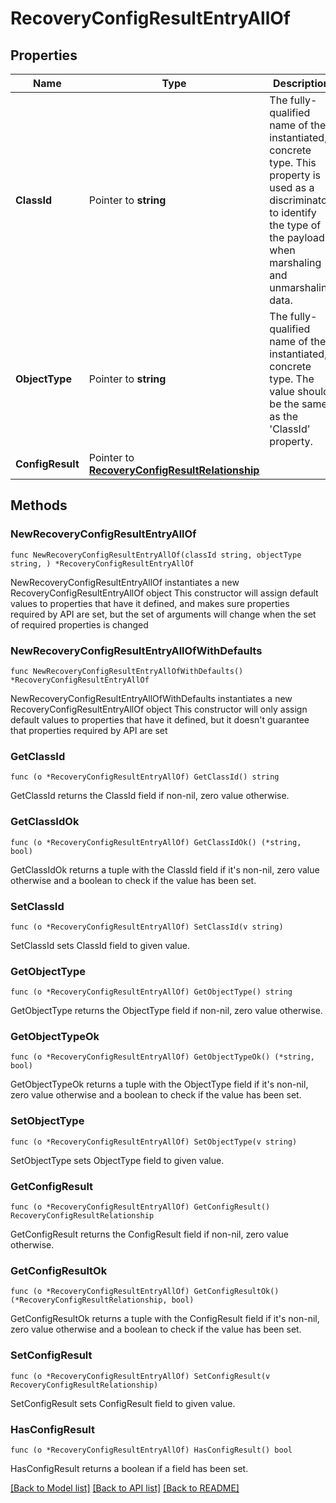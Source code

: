 # RecoveryConfigResultEntryAllOf

## Properties

Name | Type | Description | Notes
------------ | ------------- | ------------- | -------------
**ClassId** | Pointer to **string** | The fully-qualified name of the instantiated, concrete type. This property is used as a discriminator to identify the type of the payload when marshaling and unmarshaling data. | [default to "recovery.ConfigResultEntry"]
**ObjectType** | Pointer to **string** | The fully-qualified name of the instantiated, concrete type. The value should be the same as the &#39;ClassId&#39; property. | [default to "recovery.ConfigResultEntry"]
**ConfigResult** | Pointer to [**RecoveryConfigResultRelationship**](RecoveryConfigResultRelationship.md) |  | [optional] 

## Methods

### NewRecoveryConfigResultEntryAllOf

`func NewRecoveryConfigResultEntryAllOf(classId string, objectType string, ) *RecoveryConfigResultEntryAllOf`

NewRecoveryConfigResultEntryAllOf instantiates a new RecoveryConfigResultEntryAllOf object
This constructor will assign default values to properties that have it defined,
and makes sure properties required by API are set, but the set of arguments
will change when the set of required properties is changed

### NewRecoveryConfigResultEntryAllOfWithDefaults

`func NewRecoveryConfigResultEntryAllOfWithDefaults() *RecoveryConfigResultEntryAllOf`

NewRecoveryConfigResultEntryAllOfWithDefaults instantiates a new RecoveryConfigResultEntryAllOf object
This constructor will only assign default values to properties that have it defined,
but it doesn't guarantee that properties required by API are set

### GetClassId

`func (o *RecoveryConfigResultEntryAllOf) GetClassId() string`

GetClassId returns the ClassId field if non-nil, zero value otherwise.

### GetClassIdOk

`func (o *RecoveryConfigResultEntryAllOf) GetClassIdOk() (*string, bool)`

GetClassIdOk returns a tuple with the ClassId field if it's non-nil, zero value otherwise
and a boolean to check if the value has been set.

### SetClassId

`func (o *RecoveryConfigResultEntryAllOf) SetClassId(v string)`

SetClassId sets ClassId field to given value.


### GetObjectType

`func (o *RecoveryConfigResultEntryAllOf) GetObjectType() string`

GetObjectType returns the ObjectType field if non-nil, zero value otherwise.

### GetObjectTypeOk

`func (o *RecoveryConfigResultEntryAllOf) GetObjectTypeOk() (*string, bool)`

GetObjectTypeOk returns a tuple with the ObjectType field if it's non-nil, zero value otherwise
and a boolean to check if the value has been set.

### SetObjectType

`func (o *RecoveryConfigResultEntryAllOf) SetObjectType(v string)`

SetObjectType sets ObjectType field to given value.


### GetConfigResult

`func (o *RecoveryConfigResultEntryAllOf) GetConfigResult() RecoveryConfigResultRelationship`

GetConfigResult returns the ConfigResult field if non-nil, zero value otherwise.

### GetConfigResultOk

`func (o *RecoveryConfigResultEntryAllOf) GetConfigResultOk() (*RecoveryConfigResultRelationship, bool)`

GetConfigResultOk returns a tuple with the ConfigResult field if it's non-nil, zero value otherwise
and a boolean to check if the value has been set.

### SetConfigResult

`func (o *RecoveryConfigResultEntryAllOf) SetConfigResult(v RecoveryConfigResultRelationship)`

SetConfigResult sets ConfigResult field to given value.

### HasConfigResult

`func (o *RecoveryConfigResultEntryAllOf) HasConfigResult() bool`

HasConfigResult returns a boolean if a field has been set.


[[Back to Model list]](../README.md#documentation-for-models) [[Back to API list]](../README.md#documentation-for-api-endpoints) [[Back to README]](../README.md)


